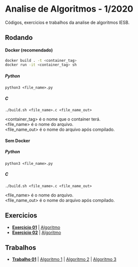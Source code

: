 Analise de Algoritmos - 1/2020
============
Códigos, exercicios e trabalhos da analise de algoritmos IESB.

## Rodando

#### Docker (recomendado)
```bash
docker build . -t <container_tag>
docker run -it <container_tag> sh
```
##### Python
```
python3 <file_name>.py
```
##### C
```
./build.sh <file_name>.c <file_name_out>
```

<container_tag> é o nome que o container terá.  
<file_name> é o nome do arquivo.  
<file_name_out> é o nome do arquivo após compilado.  

#### Sem Docker

##### Python
```
python3 <file_name>.py
```
##### C
```
./build.sh <file_name>.c <file_name_out>
```
<file_name> é o nome do arquivo.  
<file_name_out> é o nome do arquivo após compilado.  


## Exercicios

- **[Exercicio 01](./textos/exercicio01.md)**  | [Algoritmo](./algoritmos/exercicio01.py)
- **[Exercicio 02](./textos/exercicio02.md)**  | [Algoritmo](./algoritmos/exercicio02.py)

## Trabalhos

- **[Trabalho 01](./textos/trabalho1.md)**  | [Algoritmo 1](./algoritmos/subsetSUMBk.py) | [Algoritmo 2](./algoritmos/subsetSUMDynamic.py) | [Algoritmo 3](./algoritmos/subsetSUMRecursive.py)
